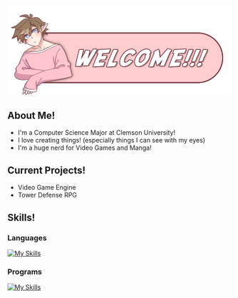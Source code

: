 ![alt text](https://github.com/imaSoftea/imaSoftea/blob/main/Welcome.png "Art by: @Starlinya")

## About Me!
* I'm a Computer Science Major at Clemson University!
* I love creating things! (especially things I can see with my eyes)
* I'm a huge nerd for Video Games and Manga!

## Current Projects!
* Video Game Engine
* Tower Defense RPG

## Skills!
### Languages
[![My Skills](https://skillicons.dev/icons?i=cpp,cs,c,java,matlab)](https://skillicons.dev)
### Programs
[![My Skills](https://skillicons.dev/icons?i=visualstudio,vscode,unity,blender,ae,ps,pr,wordpress)](https://skillicons.dev)
